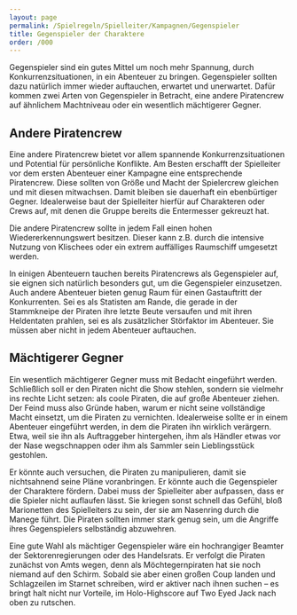 ```yaml
---
layout: page
permalink: /Spielregeln/Spielleiter/Kampagnen/Gegenspieler
title: Gegenspieler der Charaktere
order: /000
---
```




Gegenspieler sind ein gutes Mittel um noch mehr Spannung, durch Konkurrenzsituationen, in ein Abenteuer zu bringen. Gegenspieler sollten dazu natürlich immer wieder auftauchen, erwartet und unerwartet. Dafür kommen zwei Arten von Gegenspieler in Betracht, eine andere Piratencrew auf ähnlichem Machtniveau oder ein wesentlich mächtigerer Gegner.

## Andere Piratencrew

Eine andere Piratencrew bietet vor allem spannende Konkurrenzsituationen und Potential für persönliche Konflikte. Am Besten erschafft der Spielleiter vor dem ersten Abenteuer einer Kampagne eine entsprechende Piratencrew. Diese sollten von Größe und Macht der Spielercrew gleichen und mit diesen mitwachsen. Damit bleiben sie dauerhaft ein ebenbürtiger Gegner. Idealerweise baut der Spielleiter hierfür auf Charakteren oder Crews auf, mit denen die Gruppe bereits die Entermesser gekreuzt hat.

Die andere Piratencrew sollte in jedem Fall einen hohen Wiedererkennungswert besitzen. Dieser kann z.B. durch die intensive Nutzung von Klischees oder ein extrem auffälliges Raumschiff umgesetzt werden.

In einigen Abenteuern tauchen bereits Piratencrews als Gegenspieler auf, sie eignen sich natürlich besonders gut, um die Gegenspieler einzusetzen. Auch andere Abenteuer bieten genug Raum für einen Gastauftritt der Konkurrenten. Sei es als Statisten am Rande, die gerade in der Stammkneipe der Piraten ihre letzte Beute versaufen und mit ihren Heldentaten prahlen, sei es als zusätzlicher Störfaktor im Abenteuer. Sie müssen aber nicht in jedem Abenteuer auftauchen.

## Mächtigerer Gegner

Ein wesentlich mächtigerer Gegner muss mit Bedacht eingeführt werden. Schließlich soll er den Piraten nicht die Show stehlen, sondern sie vielmehr ins rechte Licht setzen: als coole Piraten, die auf große Abenteuer ziehen. Der Feind muss also Gründe haben, warum er nicht seine vollständige Macht einsetzt, um die Piraten zu vernichten. Idealerweise sollte er in einem Abenteuer eingeführt werden, in dem die Piraten ihn wirklich verärgern. Etwa, weil sie ihn als Auftraggeber hintergehen, ihm als Händler etwas vor der Nase wegschnappen oder ihm als Sammler sein Lieblingsstück gestohlen.

Er könnte auch versuchen, die Piraten zu manipulieren, damit sie nichtsahnend seine Pläne voranbringen. Er könnte auch die Gegenspieler der Charaktere fördern. Dabei muss der Spielleiter aber aufpassen, dass er die Spieler nicht auflaufen lässt. Sie kriegen sonst schnell das Gefühl, bloß Marionetten des Spielleiters zu sein, der sie am Nasenring durch die Manege führt. Die Piraten sollten immer stark genug sein, um die Angriffe ihres Gegenspielers selbständig abzuwehren.

Eine gute Wahl als mächtiger Gegenspieler wäre ein hochrangiger Beamter der Sektorenregierungen oder des Handelsrats. Er verfolgt die Piraten zunächst von Amts wegen, denn als Möchtegernpiraten hat sie noch niemand auf den Schirm. Sobald sie aber einen großen Coup landen und Schlagzeilen im Starnet schreiben, wird er aktiver nach ihnen suchen – es bringt halt nicht nur Vorteile, im Holo-Highscore auf Two Eyed Jack nach oben zu rutschen.
